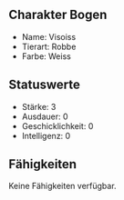 ## Charakter Bogen

  - Name: Visoiss
  - Tierart: Robbe
  - Farbe: Weiss

## Statuswerte

  - Stärke: 3
  - Ausdauer: 0
  - Geschicklichkeit: 0
  - Intelligenz: 0

## Fähigkeiten

Keine Fähigkeiten verfügbar.